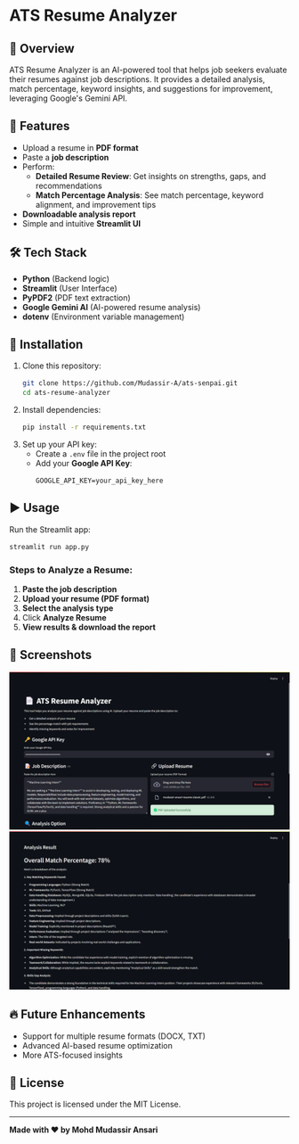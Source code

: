 # ATS Resume Analyzer

## 📄 Overview
ATS Resume Analyzer is an AI-powered tool that helps job seekers evaluate their resumes against job descriptions. It provides a detailed analysis, match percentage, keyword insights, and suggestions for improvement, leveraging Google's Gemini API.

## 🚀 Features
- Upload a resume in **PDF format**
- Paste a **job description**
- Perform:
  - **Detailed Resume Review**: Get insights on strengths, gaps, and recommendations
  - **Match Percentage Analysis**: See match percentage, keyword alignment, and improvement tips
- **Downloadable analysis report**
- Simple and intuitive **Streamlit UI**

## 🛠️ Tech Stack
- **Python** (Backend logic)
- **Streamlit** (User Interface)
- **PyPDF2** (PDF text extraction)
- **Google Gemini AI** (AI-powered resume analysis)
- **dotenv** (Environment variable management)

## 📌 Installation
1. Clone this repository:
   ```bash
   git clone https://github.com/Mudassir-A/ats-senpai.git
   cd ats-resume-analyzer
   ```
2. Install dependencies:
   ```bash
   pip install -r requirements.txt
   ```
3. Set up your API key:
   - Create a `.env` file in the project root
   - Add your **Google API Key**:
     ```
     GOOGLE_API_KEY=your_api_key_here
     ```

## ▶️ Usage
Run the Streamlit app:
```bash
streamlit run app.py
```

### Steps to Analyze a Resume:
1. **Paste the job description**
2. **Upload your resume (PDF format)**
3. **Select the analysis type**
4. Click **Analyze Resume**
5. **View results & download the report**

## 📌 Screenshots
![screenshot 1](assets/image.png)
![screenshot 2](assets/image2.png)

## 🔥 Future Enhancements
- Support for multiple resume formats (DOCX, TXT)
- Advanced AI-based resume optimization
- More ATS-focused insights

## 📜 License
This project is licensed under the MIT License.

---
**Made with ❤️ by Mohd Mudassir Ansari**
